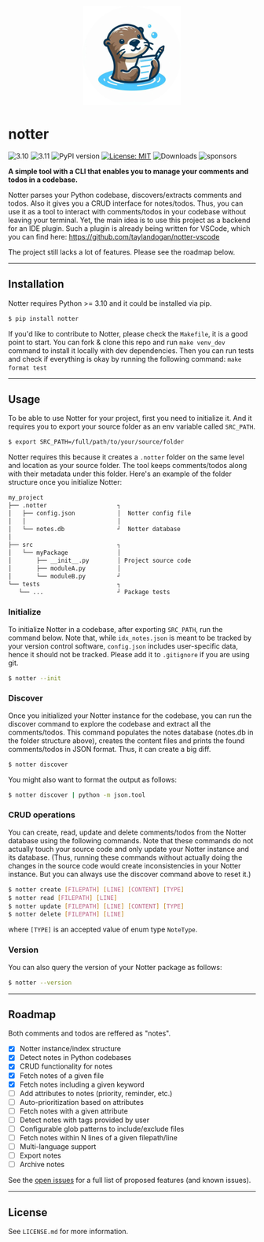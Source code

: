 <div align="center">
    <img src="media/notter.png" alt="logo" width="200"/>
</div>


# notter
<!-- /// Github badges go here -->
![3.10](https://img.shields.io/github/actions/workflow/status/taylandogan/notter/tests.yml?branch=master&event=push&matrix.python-version=3.10&label=python3.10)
![3.11](https://img.shields.io/github/actions/workflow/status/taylandogan/notter/tests.yml?branch=master&event=push&matrix.python-version=3.11&label=python3.11)
![PyPI version](https://img.shields.io/pypi/v/notter?color=blue&label=version&logoColor=red)
[![License: MIT](https://img.shields.io/github/license/taylandogan/notter?color=yellow)](https://opensource.org/licenses/MIT)
![Downloads](https://img.shields.io/pypi/dm/notter?color=red)
![sponsors](https://img.shields.io/github/sponsors/taylandogan?color=teal)


<b>A simple tool with a CLI that enables you to manage your comments and todos in a codebase.</b>

Notter parses your Python codebase, discovers/extracts comments and todos. Also it gives you a CRUD interface for notes/todos. Thus, you can use it as a tool to interact with comments/todos in your codebase without leaving your terminal. Yet, the main idea is to use this project as a backend for an IDE plugin. Such a plugin is already being written for VSCode, which you can find here: https://github.com/taylandogan/notter-vscode

The project still lacks a lot of features. Please see the roadmap below.
<hr>

## Installation
Notter requires Python >= 3.10 and it could be installed via pip.
   ```sh
   $ pip install notter
   ```

If you'd like to contribute to Notter, please check the `Makefile`, it is a good point to start. You can fork & clone this repo and run `make venv_dev` command to install it locally with dev dependencies. Then you can run tests and check if everything is okay by running the following command: `make format test`
<!-- <p align="right">(<a href="#readme-top">back to top</a>)</p> -->
<hr>


## Usage
To be able to use Notter for your project, first you need to initialize it. And it requires you to export your source folder as an env variable called `SRC_PATH`.
```sh
$ export SRC_PATH=/full/path/to/your/source/folder
```
Notter requires this because it creates a `.notter` folder on the same level and location as your source folder. The tool keeps comments/todos along with their metadata under this folder.  Here's an example of the folder structure once you initialize Notter:
```
my_project
├── .notter                    ┐
│   ├── config.json            │  Notter config file
│   │                          │
│   └── notes.db               ┘  Notter database
│
├── src                        ┐
│   └── myPackage              │
│       ├── __init__.py        │ Project source code
│       ├── moduleA.py         │
│       └── moduleB.py         ┘
└── tests                      ┐
   └── ...                     ┘ Package tests
```

### Initialize

To initialize Notter in a codebase, after exporting `SRC_PATH`, run the command below. Note that, while `idx_notes.json` is meant to be tracked by your version control software, `config.json` includes user-specific data, hence it should not be tracked. Please add it to `.gitignore` if you are using git.
```sh
$ notter --init
```

### Discover

Once you initialized your Notter instance for the codebase, you can run the discover command to explore the codebase and extract all the comments/todos. This command populates the notes database (notes.db in the folder structure above), creates the content files and prints the found comments/todos in JSON format. Thus, it can create a big diff.

```sh
$ notter discover
```

You might also want to format the output as follows:
```sh
$ notter discover | python -m json.tool
```

### CRUD operations
You can create, read, update and delete comments/todos from the Notter database using the following commands. Note that these commands do not actually touch your source code and only update your Notter instance and its database. (Thus, running these commands without actually doing the changes in the source code would create inconsistencies in your Notter instance. But you can always use the discover command above to reset it.)

```sh
$ notter create [FILEPATH] [LINE] [CONTENT] [TYPE]
$ notter read [FILEPATH] [LINE]
$ notter update [FILEPATH] [LINE] [CONTENT] [TYPE]
$ notter delete [FILEPATH] [LINE]
```

where `[TYPE]` is an accepted value of enum type `NoteType`.

### Version
You can also query the version of your Notter package as follows:
```sh
$ notter --version
```

<!-- _For more examples, please refer to the [Documentation](https://example.com)_ -->
<!-- <p align="right">(<a href="#readme-top">back to top</a>)</p> -->
<hr>

## Roadmap
Both comments and todos are reffered as "notes".

- [x] Notter instance/index structure
- [x] Detect notes in Python codebases
- [x] CRUD functionality for notes
- [x] Fetch notes of a given file
- [x] Fetch notes including a given keyword
- [ ] Add attributes to notes (priority, reminder, etc.)
- [ ] Auto-prioritization based on attributes
- [ ] Fetch notes with a given attribute
- [ ] Detect notes with tags provided by user
- [ ] Configurable glob patterns to include/exclude files
- [ ] Fetch notes within N lines of a given filepath/line
- [ ] Multi-language support
- [ ] Export notes
- [ ] Archive notes

See the [open issues](https://github.com/taylandogan/notter/issues) for a full list of proposed features (and known issues).
<!-- <p align="right">(<a href="#readme-top">back to top</a>)</p> -->
<hr>

## License
See `LICENSE.md` for more information.
<!-- <p align="right">(<a href="#readme-top">back to top</a>)</p> -->
